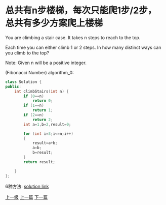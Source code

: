 # 总共有n步楼梯，每次只能爬1步/2步，总共有多少方案爬上楼梯


You are climbing a stair case. It takes n steps to reach to the top.

Each time you can either climb 1 or 2 steps. In how many distinct ways can you climb to the top?

Note: Given n will be a positive integer.


(Fibonacci Number)  algorithm_0:
```c++
class Solution {
public:
    int climbStairs(int n) {
        if (0==n)
            return 0;
        if (1==n)
            return 1;
        if (2==n)
            return 2;
        int a=1,b=2,result=0;

        for (int i=3;i<=n;i++)
        {
            result=a+b;
            a=b;
            b=result;
        }
        return result;

    }
};
```

6种方法:
[solution link](https://leetcode.com/problems/climbing-stairs/solution/)

















[上一级](base.md)
[上一篇](add_two_numbers.md)
[下一篇](count_and_say.md)
